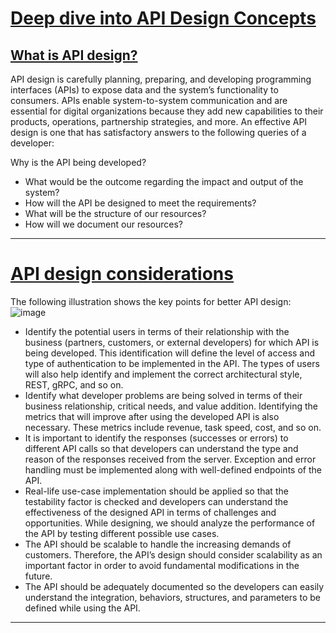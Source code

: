# [Deep dive into API Design Concepts](#deep-dive-into-api-design-concepts)

## [What is API design?](#what-is-api-design)
API design is carefully planning, preparing, and developing programming interfaces (APIs) to expose data and the system’s functionality to consumers. APIs enable system-to-system communication and are essential for digital organizations because they add new capabilities to their products, operations, partnership strategies, and more. An effective API design is one that has satisfactory answers to the following queries of a developer:

Why is the API being developed?
- What would be the outcome regarding the impact and output of the system?
- How will the API be designed to meet the requirements?
- What will be the structure of our resources?
- How will we document our resources?

---

# [API design considerations](#api-design-considerations)
The following illustration shows the key points for better API design:
![image](https://github.com/user-attachments/assets/daf0e7ef-07a1-49e1-a2fa-cb61a33292dc)
- Identify the potential users in terms of their relationship with the business (partners, customers, or external developers) for which API is being developed. This identification will define the level of access and type of authentication to be implemented in the API. The types of users will also help identify and implement the correct architectural style, REST, gRPC, and so on.
- Identify what developer problems are being solved in terms of their business relationship, critical needs, and value addition. Identifying the metrics that will improve after using the developed API is also necessary. These metrics include revenue, task speed, cost, and so on.
- It is important to identify the responses (successes or errors) to different API calls so that developers can understand the type and reason of the responses received from the server. Exception and error handling must be implemented along with well-defined endpoints of the API.
- Real-life use-case implementation should be applied so that the testability factor is checked and developers can understand the effectiveness of the designed API in terms of challenges and opportunities. While designing, we should analyze the performance of the API by testing different possible use cases.
- The API should be scalable to handle the increasing demands of customers. Therefore, the API’s design should consider scalability as an important factor in order to avoid fundamental modifications in the future.
- The API should be adequately documented so the developers can easily understand the integration, behaviors, structures, and parameters to be defined while using the API.

---

